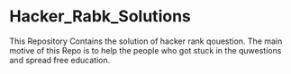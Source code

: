 # Hacker_Rabk_Solutions

This Repository Contains the solution of hacker rank qouestion.
The main motive of this Repo is to help the people who got stuck in the quwestions and spread free education.
